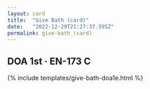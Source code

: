 ```yaml
---
layout: card
title:  "Give Bath (card)"
date:   "2022-12-29T21:27:37.595Z"
permalink: give-bath_(card)
---
```


## DOA 1st &middot; EN-173 C

{% include templates/give-bath-doa1e.html %}
